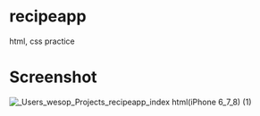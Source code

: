 # recipeapp
html, css practice


# Screenshot
![_Users_wesop_Projects_recipeapp_index html(iPhone 6_7_8) (1)](https://user-images.githubusercontent.com/18051496/55699221-c9970f00-5a04-11e9-975c-4dafee34ca6a.png)
